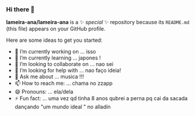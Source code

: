 ### Hi there 👋


**lameira-ana/lameira-ana** is a ✨ _special_ ✨ repository because its `README.md` (this file) appears on your GitHub profile.

Here are some ideas to get you started:

- 🔭 I’m currently working on ...
isso
- 🌱 I’m currently learning ...
japones !
- 👯 I’m looking to collaborate on ...
nao sei
- 🤔 I’m looking for help with ...
nao faço ideia!
- 💬 Ask me about ...
musica !!!
- 📫 How to reach me: ...
chama no zzapp
- 😄 Pronouns: ...
ela/dela
- ⚡ Fun fact: ...
uma vez qd tinha 8 anos qubrei a perna pq cai da sacada dançando "um mundo ideal " no alladin

